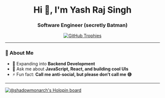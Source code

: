 <h1 align="center">Hi 👋, I'm Yash Raj Singh</h1>
<h3 align="center">Software Engineer (secretly Batman)</h3>

<p align="center">
  <a href="https://github.com/ryo-ma/github-profile-trophy">
    <img src="https://github-profile-trophy.vercel.app/?username=yash-rajsingh&theme=onestar&margin-w=15" alt="GitHub Trophies" />
  </a>
</p>

---

### 🚀 About Me  

- 🌱 Expanding into **Backend Development**  
- 💬 Ask me about **JavaScript, React, and building cool UIs**  
- ⚡ Fun fact: **Call me anti-social, but please don’t call me 😅**

---

[![@shadowmonarch's Holopin board](https://holopin.me/shadowmonarch)](https://holopin.io/@shadowmonarch)
